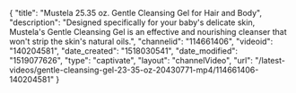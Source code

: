 {
    "title": "Mustela 25.35 oz. Gentle Cleansing Gel for Hair and Body",
    "description": "Designed specifically for your baby's delicate skin, Mustela's Gentle Cleansing Gel is an effective and nourishing cleanser that won't strip the skin's natural oils.",
    "channelid": "114661406",
    "videoid": "140204581",
    "date_created": "1518030541",
    "date_modified": "1519077626",
    "type": "captivate",
    "layout": "channelVideo",
    "url": "\/latest-videos\/gentle-cleansing-gel-23-35-oz-20430771-mp4\/114661406-140204581"
}